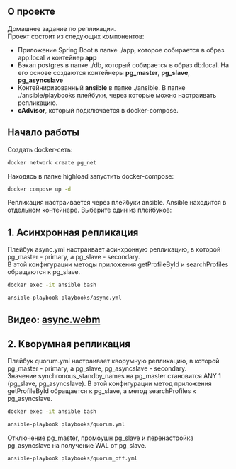 ## О проекте
Домашнее задание по репликации.  
Проект состоит из следующих компонентов:  
* Приложение Spring Boot в папке ./app, которое собирается в образ app:local и контейнер **app**  
* Бэкап postgres в папке ./db, который собирается в образ db:local. На его основе создаются контейнеры **pg_master**, **pg_slave**, **pg_asyncslave**  
* Контейниризованный **ansible** в папке ./ansible. В папке ./ansible/playbooks плейбуки, через которые можно настраивать репликацию.
* **cAdvisor**, который подключается в docker-compose.
## Начало работы
Создать docker-сеть:
```bash
docker network create pg_net
```
Находясь в папке highload запустить docker-compose:
```bash
docker compose up -d
```
Репликация настраивается через плейбуки ansible. Ansible находится в отдельном контейнере.
Выберите один из плейбуков:
## 1. Асинхронная репликация
Плейбук async.yml настраивает асинхронную репликацию, в которой pg_master - primary, а pg_slave - secondary.  
В этой конфигурации методы приложения getProfileById и searchProfiles обращаются к pg_slave.
```bash
docker exec -it ansible bash
```
```bash
ansible-playbook playbooks/async.yml
```
Видео:
[async.webm](https://github.com/user-attachments/assets/9367cdd0-e272-4e4b-9f18-3a539cc66e8c)
---
## 2. Кворумная репликация
Плейбук quorum.yml настраивает кворумную репликацию, в которой pg_master - primary, а pg_slave, pg_asyncslave - secondary.  
Значение synchronous_standby_names на pg_master становится ANY 1 (pg_slave, pg_asyncslave).
В этой конфигурации метод приложения getProfileById обращается к pg_slave, а метод searchProfiles к pg_asyncslave.
```bash
docker exec -it ansible bash
```
```bash
ansible-playbook playbooks/quorum.yml
```
Отключение pg_master, промоушн pg_slave и перенастройка pg_asyncslave на получение WAL от pg_slave.
```bash
ansible-playbook playbooks/quorum_off.yml
```
